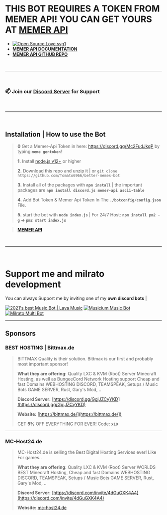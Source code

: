 # THIS BOT REQUIRES A TOKEN FROM MEMER API! YOU CAN GET YOURS AT [MEMER API](https://discord.com/invite/emD44ZJaSA)
 - [![Open Source Love svg1](https://badges.frapsoft.com/os/v1/open-source.svg?v=103)](https://www.npmjs.com/package/memer-api)
 - [**MEMER API DOCUMENTATION**](https://memer-api.js.org/)
 - [**MEMER API GITHUB REPO**](https://github.com/shinchanOP/memer-api)

<br/>

***

<br/>

### 📫 **Join our [Discord Server](https://discord.gg/FQGXbypRf8) for Support**

<br/>

***

<br/>

## Installation | How to use the Bot
> 
> **0** Get a Memer-Api Token in here: https://discord.gg/Mc2FudJkgP by typing **`meme gentoken`**!
> 
> **1.** Install [node.js v12+](https://nodejs.org/api/cli.html#cli_unhandled_rejections_mode) or higher
> 
> **2.** Download this repo and unzip it | or `git clone https://github.com/Tomato6966/better-memes-bot`
> 
> **3.** Install all of the packages with **`npm install`** | the important packages are **`npm install discord.js memer-api ascii-table`**
> 
> **4.** Add Bot Token & Memer Api Token In The **`./botconfig/config.json`** File.
> 
> **5.** start the bot with **`node index.js`** | For 24/7 Host: **`npm install pm2 -g` -> `pm2 start index.js`**


> [**MEMER API**](https://www.npmjs.com/package/memer-api)

<br/>

***

<br/>

# Support me and milrato development

You can always Support me by inviting one of my **own discord bots** |

[![2021's best Music Bot | Lava Music](https://cdn.discordapp.com/attachments/748533465972080670/817088638780440579/test3.png)](https://lava.milrato.eu)
[![Musicium Music Bot](https://cdn.discordapp.com/attachments/742446682381221938/770055673965707264/test1.png)](https://dc.musicium.eu)
[![Milrato Multi Bot](https://cdn.discordapp.com/attachments/742446682381221938/770056826724679680/test1.png)](https://dc.milrato.eu)

***

## Sponsors

### BEST HOSTING | Bittmax.de
> BITTMAX Quality is their solution.
> Bittmax is our first and probably most important sponsor!
> 
> **What they are offering:**
> Quality LXC & KVM (Root) Server
> Minecraft Hosting, as well as BungeeCord Network Hosting support
> Cheap and fast Domains
> WEBHOSTING
> DISCORD, TEAMSPEAK, Setups / Music Bots
> GAME SERVER, Rust, Gary's Mod, ..
> 
> **Discord Server:**
> [https://discord.gg/GgjJZCyYKD](https://discord.gg/GgjJZCyYKD)
> 
> **Website:**
> [https://bittmax.de/](https://bittmax.de/])
> 
> GET **5%** OFF EVERYTHING FOR EVER!
> Code: **`x10`**

***

### MC-Host24.de
> MC-Host24.de is selling the Best Digital Hosting Services ever!
> Like For games..
> 
> **What they are offering:**
> Quality LXC & KVM (Root) Server
> WORLDS BEST Minecraft Hosting,
> Cheap and fast Domains
> WEBHOSTING
> DISCORD, TEAMSPEAK, Setups / Music Bots
> GAME SERVER, Rust, Gary's Mod, ..
> 
> **Discord Server:**
> [https://discord.com/invite/4dGuGXK4A4](https://discord.com/invite/4dGuGXK4A4)
> 
> **Website:**
> [mc-host24.de](https://mc-host24.de/user/affiliate/3121])
